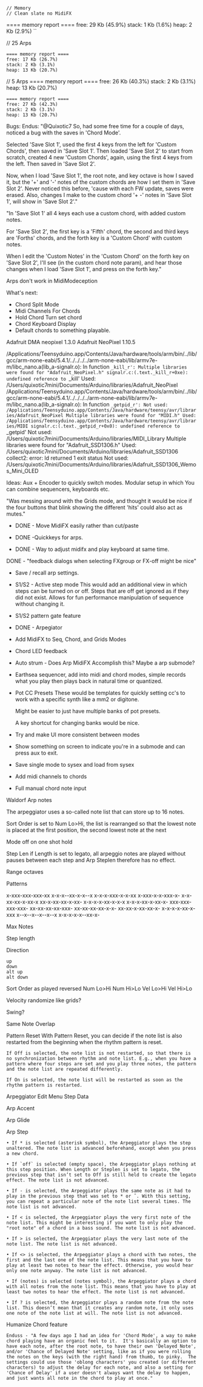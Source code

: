 ```
// Memory
// Clean slate no MidiFX
```
==== memory report ====
free: 29 Kb (45.9%)
stack: 1 Kb (1.6%)
heap: 2 Kb (2.9%)
``

// 25 Arps
```
==== memory report ====
free: 17 Kb (26.7%)
stack: 2 Kb (3.1%)
heap: 13 Kb (20.7%)
```

// 5 Arps
==== memory report ====
free: 26 Kb (40.3%)
stack: 2 Kb (3.1%)
heap: 13 Kb (20.7%)

```
==== memory report ====
free: 27 Kb (42.3%)
stack: 2 Kb (3.1%)
heap: 13 Kb (20.7%)
```


Bugs:
	Endus: "@Quixotic7 So, had some free time for a couple of days, noticed a bug with the saves in 'Chord Mode'.

Selected 'Save Slot 1', used the first 4 keys from the left for 'Custom Chords', then saved in 'Save Slot 1'.  Then loaded 'Save Slot 2' to start from scratch, created 4 new 'Custom Chords', again, using the first 4 keys from the left.  Then saved in 'Save Slot 2'.

Now, when I load 'Save Slot 1', the root note, and key octave is how I saved it, but the '+' and '-' notes of the custom chords are how I set them in 'Save Slot 2'.  Never noticed this before, 'cause with each FW update, saves were erased.
Also, changes I make to the custom chord '+ -' notes in 'Save Slot 1', will show in 'Save Slot 2'."

"In 'Save Slot 1' all 4 keys each use a custom chord, with added custom notes.

For 'Save Slot 2', the first key is a 'Fifth' chord, the second and third keys are 'Forths' chords, and the forth key is a 'Custom Chord' with custom notes.

When I edit the 'Custom Notes' in the 'Custom Chord' on the forth key on 'Save Slot 2', I'll see (in the custom chord note param), and hear those changes when I load 'Save Slot 1', and press on the forth key."




Arps don't work in MidiModeception

What's next:

- Chord Split Mode
- Midi Channels For Chords
- Hold Chord Turn set chord
- Chord Keyboard Display
- Default chords to something playable. 


Adafruit DMA neopixel 1.3.0
Adafruit NeoPixel 1.10.5

/Applications/Teensyduino.app/Contents/Java/hardware/tools/arm/bin/../lib/gcc/arm-none-eabi/5.4.1/../../../../arm-none-eabi/lib/armv7e-m/libc_nano.a(lib_a-signalr.o): In function `_kill_r':
Multiple libraries were found for "Adafruit_NeoPixel.h"
signalr.c:(.text._kill_r+0xe): undefined reference to `_kill'
 Used: /Users/quixotic7mini/Documents/Arduino/libraries/Adafruit_NeoPixel
/Applications/Teensyduino.app/Contents/Java/hardware/tools/arm/bin/../lib/gcc/arm-none-eabi/5.4.1/../../../../arm-none-eabi/lib/armv7e-m/libc_nano.a(lib_a-signalr.o): In function `_getpid_r':
 Not used: /Applications/Teensyduino.app/Contents/Java/hardware/teensy/avr/libraries/Adafruit_NeoPixel
Multiple libraries were found for "MIDI.h"
 Used: /Applications/Teensyduino.app/Contents/Java/hardware/teensy/avr/libraries/MIDI
signalr.c:(.text._getpid_r+0x0): undefined reference to `_getpid'
 Not used: /Users/quixotic7mini/Documents/Arduino/libraries/MIDI_Library
Multiple libraries were found for "Adafruit_SSD1306.h"
 Used: /Users/quixotic7mini/Documents/Arduino/libraries/Adafruit_SSD1306
collect2: error: ld returned 1 exit status
 Not used: /Users/quixotic7mini/Documents/Arduino/libraries/Adafruit_SSD1306_Wemos_Mini_OLED
 

Ideas:
Aux + Encoder to quickly switch modes. Modular setup in which You can combine sequencers, keyboards etc. 


"Was messing around with the Grids mode, and thought it would be nice if the four buttons that blink showing the different 'hits' could also act as mutes."

- DONE - Move MidiFX easily rather than cut/paste

- DONE -Quickkeys for arps. 

- DONE - Way to adjust midifx and play keyboard at same time. 

DONE - "feedback dialogs when selecting FXgroup or FX-off might be nice"

- Save / recall arp settings. 







- S1/S2 - Active step mode
    This would add an additional view in which steps can be turned on or off. 
    Steps that are off get ignored as if they did not exist. 
    Allows for fun performance manipulation of sequence without changing it. 

- S1/S2 pattern gate feature

- DONE - Arpegiator



- Add MidiFX to Seq, Chord, and Grids Modes

- Chord LED feedback

- Auto strum - Does Arp MidiFX Accomplish this? Maybe a arp submode? 

- Earthsea sequencer, add into midi and chord modes, simple records what you play then plays back in natural time or quantized. 

- Pot CC Presets
    These would be templates for quickly setting cc's to work with a specific synth like a mm2 or digitone. 

    Might be easier to just have multiple banks of pot presets. 

    A key shortcut for changing banks would be nice. 


- Try and make UI more consistent between modes

- Show something on screen to indicate you're in a submode and can press aux to exit. 

- Save single mode to sysex and load from sysex

- Add midi channels to chords



- Full manual chord note input






Waldorf Arp notes


The arpeggiator uses a so-called note list that can store up to 16 notes. 

Sort Order is set to Num Lo>Hi, the list is rearranged so that the lowest note is placed at the first position, the second lowest note at the next


Mode
	off
	on
	one shot
	hold
	
Step Len
	if Length is set to legato, all arpeggio notes are played without pauses between each step and Arp Steplen therefore has no effect.
	
	
Range
	octaves
	
Patterns


x-xxx-xxx-xxx-xx
x-x-x--xx-x-x--x
x-x-x-xxx-x-x-xx
x-xxx-x-x-xxx-x-
x-x-xx-xx-x-xx-x
xx-x-xx-xx-x-xx-
x-x-x-x-xx-x-x-x
x-x-x-xx-x-xx-x-
xxx-xxx-xxx-xxx-
xx-xx-xx-xx-xxx-
xx-xx-xx-xx-x-x-
xx-xx-x-xx-xx-x-
x-x-x-x-xx-x-xxx
x--x--x--x--x--x
x-x-x-x-x--xx-x-

Max Notes

Step length

Direction

	up
	down
	alt up
	alt down
	
Sort Order
	as played 
	reversed 
	Num Lo>Hi 
	Num Hi>Lo 
	Vel Lo>Hi 
	Vel Hi>Lo
	
Velocity
	randomize like grids?
	
Swing?

Same Note Overlap

Pattern Reset
	With Pattern Reset, you can decide if the note list is also restarted from the beginning when the rhythm pattern is reset.
	
	If Off is selected, the note list is not restarted, so that there is no synchronization between rhythm and note list. E.g., when you have a pattern where four steps are set and you play three notes, the pattern and the note list are repeated differently.
	
	If On is selected, the note list will be restarted as soon as the rhythm pattern is restarted.
	

Arpeggiator Edit Menu Step Data
	
Arp Accent 

Arp Glide

Arp Step

	• If * is selected (asterisk symbol), the Arpeggiator plays the step unaltered. The note list is advanced beforehand, except when you press a new chord.

	• If `off` is selected (empty space), the Arpeggiator plays nothing at this step position. When Length or Steplen is set to legato, the previous step that isn’t set to Off is still held to create the legato effect. The note list is not advanced.

	• If - is selected, the Arpeggiator plays the same note as it had to play in the previous step that was set to * or ˆ. With this setting, you can repeat a particular note of the note list several times. The note list is not advanced.

	• If < is selected, the Arpeggiator plays the very first note of the note list. This might be interesting if you want to only play the "root note" of a chord in a bass sound. The note list is not advanced.

	• If > is selected, the Arpeggiator plays the very last note of the note list. The note list is not advanced.

	• If <> is selected, the Arpeggiator plays a chord with two notes, the first and the last one of the note list. This means that you have to play at least two notes to hear the effect. Otherwise, you would hear only one note anyway. The note list is not advanced.

	• If (notes) is selected (notes symbol), the Arpeggiator plays a chord with all notes from the note list. This means that you have to play at least two notes to hear the effect. The note list is not advanced.

	• If ? is selected, the Arpeggiator plays a random note from the note list. This doesn’t mean that it creates any random note, it only uses one note of the note list at will. The note list is not advanced.


Humanize Chord feature

	Enduss - "A few days ago I had an idea for 'Chord Mode', a way to make chord playing have an organic feel to it.  It's basically an option to have each note, after the root note, to have their own 'Delayed Note', and/or 'Chance of Delayed Note' setting, like as if you were rolling the notes on the keys (with the right hand) from thumb, to pinky.  The settings could use those 'oblong characters' you created (or different characters) to adjust the delay for each note, and also a setting for 'Chance of Delay' if a user doesn't always want the delay to happen, and just wants all note in the chord to play at once."





